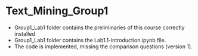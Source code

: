 # Text_Mining_Group1
 - Group1_Lab1 folder contains the preliminaries of this course correctly installed
 - Group1_Lab1 folder contains the Lab1.1-introduction.ipynb file.
 - The code is implemented, missing the comparison questions (version 1). 

